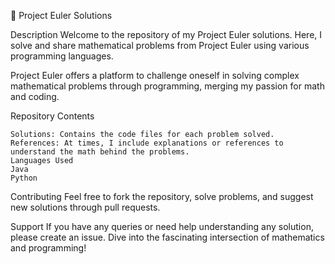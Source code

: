🧮 Project Euler Solutions

Description
Welcome to the repository of my Project Euler solutions. Here, I solve and share mathematical problems from Project Euler using various programming languages.

Project Euler offers a platform to challenge oneself in solving complex mathematical problems through programming, merging my passion for math and coding.

Repository Contents

    Solutions: Contains the code files for each problem solved.
    References: At times, I include explanations or references to understand the math behind the problems.
    Languages Used
    Java
    Python

Contributing
Feel free to fork the repository, solve problems, and suggest new solutions through pull requests.

Support
If you have any queries or need help understanding any solution, please create an issue.
Dive into the fascinating intersection of mathematics and programming!